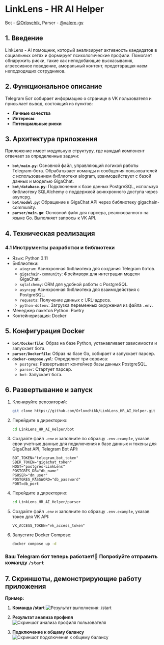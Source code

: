 # LinkLens - HR AI Helper

Bot - [@Orlovchik](https://github.com/Orlovchikk), Parser - [@valero-gv](https://github.com/valero-gv)

## 1. Введение

LinkLens - AI помощник, который анализирует активность кандидатов в социальных сетях и формирует психологические профили. Помогает обнаружить риски, такие как неподобающие высказывания, агрессивное поведение, аморальный контент, предотвращая наем неподходящих сотрудников.

## 2. Функциональное описание

Telegram Бот собирает информацию о странице в VK пользователя и присылает вывод, состоящий из пунктов:

- **Личные качества**
- **Интересы**
- **Потенциальные риски**

## 3. Архитектура приложения

Приложение имеет модульную структуру, где каждый компонент отвечает за определенные задачи:

- **`bot/main.py`**: Основной файл, управляющий логикой работы Telegram-бота. Обрабатывает команды и сообщения пользователей с использованием библиотеки aiogram, взаимодействует с базой данных и моделью GigaChat.
- **`bot/database.py`**: Подключение к базе данных PostgreSQL, используя библиотеку SQLAlchemy с поддержкой асинхронного доступа через asyncpg.
- **`bot/model.py`**: Обращение к GigaChat API через библиотеку gigachain-community.
- **`parser/main.go`**: Основной файл для парсера, реализованного на языке Go. Выполняет запросы к VK API.

## 4. Техническая реализация

### 4.1 Инструменты разработки и библиотеки

- Язык: Python 3.11
- Библиотеки:
  - `aiogram`: Асинхронная библиотека для создания Telegram ботов.
  - `gigachain-community`: Фреймворк для интеграции модели GigaChat.
  - `sqlalchemy`: ORM для удобной работы с PostgreSQL.
  - `asyncpg`: Асинхронная библиотека для взаимодействия с PostgreSQL.
  - `requests`: Получение данных с URL-адреса.
  - `python-dotenv`: Загрузка переменных окружения из файла `.env`.
- Менеджер пакетов Python: Poetry
- Контейнеризация: Docker

## 5. Конфигурация Docker

- **`bot/Dockerfile`**: Образ на базе Python, устанавливает зависимости и запускает бота.
- **`parser/Dockerfile`**: Образ на базе Go, собирает и запускает парсер.
- **`docker-compose.yml`**: Определяет три сервиса:
  - `postgres`: Развертывает контейнер базы данных PostgreSQL.
  - `parser`: Стартует парсер.
  - `bot`: Запускает бота.

## 6. Развертывание и запуск

1. Клонируйте репозиторий:

    ```bash
    git clone https://github.com/Orlovchikk/LinkLens_HR_AI_Helper.git
    ```

2. Перейдите в директорию:

    ```bash
    cd LinkLens_HR_AI_Helper/bot
    ```

3. Создайте файл `.env` и заполните по образцу `.env.example`, указав свои учетные данные для подключения к базе данных и токены для GigaChat API, Telegram Bot API:

    ```env
    BOT_TOKEN="telegram_bot_token"
    SBER_TOKEN="gigachat_token"
    HOST="postgres-LinkLens"
    POSTGRES_DB="db_name"
    PGUSER="dn_user"
    POSTGRES_PASSWORD="db_password"
    PORT=db_port
    ```

4. Перейдите в директорию:

    ```bash
    cd LinkLens_HR_AI_Helper/parser
    ```

5. Создайте файл `.env` и заполните по образцу `.env.example`, указав токен для VK API:

    ```env
    VK_ACCESS_TOKEN="vk_access_token"
    ```

6. Запустите Docker Compose:

    ```bash
    docker compose up -d
    ```

### Ваш Telegram бот теперь работает!🥳 Попробуйте отправить команду `/start`

## 7. Скриншоты, демонстрирующие работу приложения

**Пример:**

1. **Команда /start** ![Результат выполнения: `/start`](screenshots/screenshot1.jpg)

2. **Результат анализа профиля** ![Скриншот анализа профиля пользователя](screenshots/screenshot2.png)

3. **Подключение к общему балансу** ![Скриншот подключения к общему балансу](screenshots/screenshot3.png)
